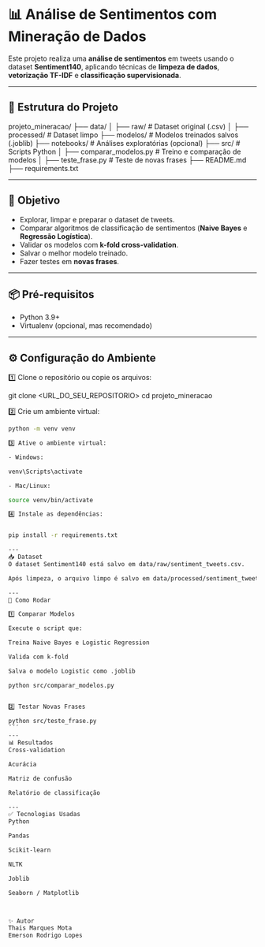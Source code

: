 # 📊 Análise de Sentimentos com Mineração de Dados

Este projeto realiza uma **análise de sentimentos** em tweets usando o dataset **Sentiment140**, aplicando técnicas de **limpeza de dados**, **vetorização TF-IDF** e **classificação supervisionada**.

---

## 📁 Estrutura do Projeto

projeto_mineracao/
├── data/
│ ├── raw/ # Dataset original (.csv)
│ ├── processed/ # Dataset limpo
├── modelos/ # Modelos treinados salvos (.joblib)
├── notebooks/ # Análises exploratórias (opcional)
├── src/ # Scripts Python
│ ├── comparar_modelos.py # Treino e comparação de modelos
│ ├── teste_frase.py # Teste de novas frases
├── README.md
├── requirements.txt


---

## 📌 Objetivo

- Explorar, limpar e preparar o dataset de tweets.
- Comparar algoritmos de classificação de sentimentos (**Naive Bayes** e **Regressão Logística**).
- Validar os modelos com **k-fold cross-validation**.
- Salvar o melhor modelo treinado.
- Fazer testes em **novas frases**.

---

## 📦 Pré-requisitos

- Python 3.9+  
- Virtualenv (opcional, mas recomendado)

---

## ⚙️ Configuração do Ambiente

1️⃣ Clone o repositório ou copie os arquivos:

git clone <URL_DO_SEU_REPOSITORIO>
cd projeto_mineracao

2️⃣ Crie um ambiente virtual:

```bash
python -m venv venv

3️⃣ Ative o ambiente virtual:

- Windows:

venv\Scripts\activate

- Mac/Linux:

source venv/bin/activate

4️⃣ Instale as dependências:


pip install -r requirements.txt

---
📥 Dataset
O dataset Sentiment140 está salvo em data/raw/sentiment_tweets.csv.

Após limpeza, o arquivo limpo é salvo em data/processed/sentiment_tweets_clean.csv.

---
🚀 Como Rodar

1️⃣ Comparar Modelos

Execute o script que:

Treina Naive Bayes e Logistic Regression

Valida com k-fold

Salva o modelo Logistic como .joblib

python src/comparar_modelos.py


2️⃣ Testar Novas Frases

python src/teste_frase.py
´´´
---
📊 Resultados
Cross-validation

Acurácia

Matriz de confusão

Relatório de classificação

---
✅ Tecnologias Usadas
Python

Pandas

Scikit-learn

NLTK

Joblib

Seaborn / Matplotlib



✨ Autor
Thais Marques Mota
Emerson Rodrigo Lopes

